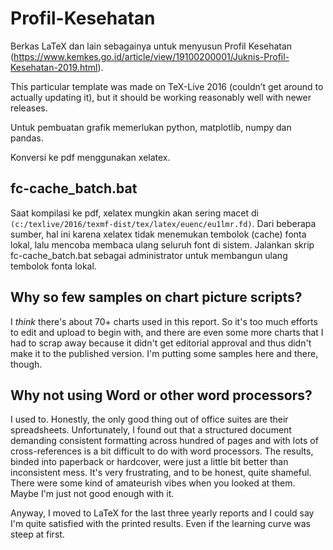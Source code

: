 # Profil-Kesehatan
Berkas LaTeX dan lain sebagainya untuk menyusun Profil Kesehatan (https://www.kemkes.go.id/article/view/19100200001/Juknis-Profil-Kesehatan-2019.html).

This particular template was made on TeX-Live 2016 (couldn’t get around to actually updating it), but it should be working reasonably well with newer releases.

Untuk pembuatan grafik memerlukan python, matplotlib, numpy dan pandas.

Konversi ke pdf menggunakan xelatex.

## fc-cache_batch.bat
Saat kompilasi ke pdf, xelatex mungkin akan sering macet di `(c:/texlive/2016/texmf-dist/tex/latex/euenc/eu1lmr.fd)`. Dari beberapa sumber, hal ini karena xelatex tidak menemukan tembolok (cache) fonta lokal, lalu mencoba membaca ulang seluruh font di sistem. Jalankan skrip fc-cache_batch.bat sebagai administrator untuk membangun ulang tembolok fonta lokal.

## Why so few samples on chart picture scripts?
I *think* there's about 70+ charts used in this report. So it's too much efforts to edit and upload to begin with, and there are even some more charts that I had to scrap away because it didn't get editorial approval and thus didn't make it to the published version. I'm putting some samples here and there, though.

## Why not using Word or other word processors?
I used to. Honestly, the only good thing out of office suites are their spreadsheets. Unfortunately, I found out that a structured document demanding consistent formatting across hundred of pages and with lots of cross-references is a bit difficult to do with word processors. The results, binded into paperback or hardcover, were just a little bit better than inconsistent mess. It's very frustrating, and to be honest, quite shameful. There were some kind of amateurish vibes when you looked at them. Maybe I'm just not good enough with it.

Anyway, I moved to LaTeX for the last three yearly reports and I could say I'm quite satisfied with the printed results. Even if the learning curve was steep at first.
